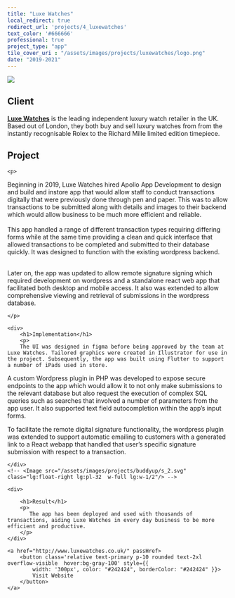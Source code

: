 ```yaml
---
title: "Luxe Watches"
local_redirect: true
redirect_url: 'projects/4_luxewatches'
text_color: '#666666'
professional: true
project_type: "app"
tile_cover_uri : "/assets/images/projects/luxewatches/logo.png"
date: "2019-2021"
---
```

<div>
<Image src="/assets/images/projects/luxewatches/logo.png"  class="lg:w-1/2 w-full pt-5 px-5"
    layout='responsive' />

<section style="display: block">
    <h1>Client</h1>
<p><a href="https://www.luxewatches.co.uk/"><b>Luxe Watches</b></a> is the leading independent luxury watch retailer in the UK. Based out of London, they both buy and sell luxury watches from from the instantly recognisable Rolex to the Richard Mille limited edition timepiece.</p>
</section>

<section class="">

<!-- <Image src="/assets/images/projects/buddyup/s_1.svg" class="lg:float-left lg:pr-32 w-1/2"/> -->

<div>
    <h1>Project</h1>

    <p>
Beginning in 2019, Luxe Watches hired Apollo App Development to design and build and instore app that would allow staff to conduct transactions digitally that were previously done through pen and paper. This was to allow transactions to be submitted along with details and images to their backend which would allow business to be much more efficient and reliable. 
<br/>
<br/>
This app handled a range of different transaction types requiring differing forms while at the same time providing a clean and quick interface that allowed transactions to be completed and submitted to their database quickly. It was designed to function with the existing wordpress backend. 
<br/>
<br/>

Later on, the app was updated to allow remote signature signing which required development on wordpress and a standalone react web app that facilitated both desktop and mobile access. It also was extended to allow comprehensive viewing and retrieval of submissions in the wordpress database.



    </p>
</div>

</section>

<section class="pt-20  ">


    <div>
        <h1>Implementation</h1>
        <p>
        The UI was designed in figma before being approved by the team at Luxe Watches. Tailored graphics were created in Illustrator for use in the project. Subsequently, the app was built using Flutter to support a number of iPads used in store. 

A custom Wordpress plugin in PHP was developed to expose secure endpoints to the app which would allow it to not only make submissions to the relevant database but also request the execution of complex SQL queries such as searches that involved a number of parameters from the app user. It also supported text field autocompletion within the app’s input forms.

To facilitate the remote digital signature functionality, the wordpress plugin was extended to support automatic emailing to customers with a generated link to a React webapp that handled that user’s specific signature submission with respect to a transaction.   


    </div>
    <!-- <Image src="/assets/images/projects/buddyup/s_2.svg" class="lg:float-right lg:pl-32  w-full lg:w-1/2"/> -->

</section>

<section>

    <div>

        <h1>Result</h1>
        <p>
           The app has been deployed and used with thousands of transactions, aiding Luxe Watches in every day business to be more efficient and productive.
        </p>
    </div>
</section>
<div class="pb-24">

    <a href="http://www.luxewatches.co.uk/" passHref>
        <button class='relative text-primary p-10 rounded text-2xl  overflow-visible  hover:bg-gray-100' style={{
            width: '300px', color: "#242424", borderColor: "#242424" }}>
            Visit Website
        </button>
    </a>

</div>


</div>